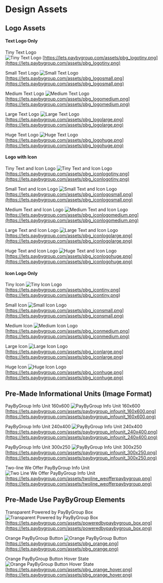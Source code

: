 # Design Assets
## Logo Assets

#### Text Logo Only

Tiny Text Logo<br>
![Tiny Text Logo](https://lets.paybygroup.com/assets/pbg_logotiny.png)
[https://lets.paybygroup.com/assets/pbg_logotiny.png](https://lets.paybygroup.com/assets/pbg_logotiny.png)

Small Text Logo
![Small Text Logo](https://lets.paybygroup.com/assets/pbg_logosmall.png)
[https://lets.paybygroup.com/assets/pbg_logosmall.png](https://lets.paybygroup.com/assets/pbg_logosmall.png)

Medium Text Logo
![Medium Text Logo](https://lets.paybygroup.com/assets/pbg_logomedium.png)
[https://lets.paybygroup.com/assets/pbg_logomedium.png](https://lets.paybygroup.com/assets/pbg_logomedium.png)

Large Text Logo
![Large Text Logo](https://lets.paybygroup.com/assets/pbg_logolarge.png)
[https://lets.paybygroup.com/assets/pbg_logolarge.png](https://lets.paybygroup.com/assets/pbg_logolarge.png)

Huge Text Logo
![Huge Text Logo](https://lets.paybygroup.com/assets/pbg_logohuge.png)
[https://lets.paybygroup.com/assets/pbg_logohuge.png](https://lets.paybygroup.com/assets/pbg_logohuge.png)

#### Logo with Icon

Tiny Text and Icon Logo
![Tiny Text and Icon Logo](https://lets.paybygroup.com/assets/pbg_iconlogotiny.png)
[https://lets.paybygroup.com/assets/pbg_iconlogotiny.png](https://lets.paybygroup.com/assets/pbg_iconlogotiny.png)

Small Text and Icon Logo
![Small Text and Icon Logo](https://lets.paybygroup.com/assets/pbg_iconlogosmall.png)
[https://lets.paybygroup.com/assets/pbg_iconlogosmall.png](https://lets.paybygroup.com/assets/pbg_iconlogosmall.png)

Medium Text and Icon Logo
![Medium Text and Icon Logo](https://lets.paybygroup.com/assets/pbg_iconlogomediuml.png)
[https://lets.paybygroup.com/assets/pbg_iconlogomedium.png](https://lets.paybygroup.com/assets/pbg_iconlogomedium.png)

Large Text and Icon Logo
![Large Text and Icon Logo](https://lets.paybygroup.com/assets/pbg_iconlogolarge.png)
[https://lets.paybygroup.com/assets/pbg_iconlogolarge.png](https://lets.paybygroup.com/assets/pbg_iconlogolarge.png)

Huge Text and Icon Logo
![Huge Text and Icon Logo](https://lets.paybygroup.com/assets/pbg_iconlogohuge.png)
[https://lets.paybygroup.com/assets/pbg_iconlogohuge.png](https://lets.paybygroup.com/assets/pbg_iconlogohuge.png)

#### Icon Logo Only

Tiny Icon
![Tiny Icon Logo](https://lets.paybygroup.com/assets/pbg_icontiny.png)
[https://lets.paybygroup.com/assets/pbg_icontiny.png] (https://lets.paybygroup.com/assets/pbg_icontiny.png)

Small Icon
![Small Icon Logo](https://lets.paybygroup.com/assets/pbg_iconsmall.png)
[https://lets.paybygroup.com/assets/pbg_iconsmall.png](https://lets.paybygroup.com/assets/pbg_iconsmall.png)

Medium Icon
![Medium Icon Logo](https://lets.paybygroup.com/assets/pbg_iconmedium.png)
[https://lets.paybygroup.com/assets/pbg_iconmedium.png](https://lets.paybygroup.com/assets/pbg_iconmedium.png)

Large Icon
![Large Icon Logo](https://lets.paybygroup.com/assets/pbg_iconlarge.png)
[https://lets.paybygroup.com/assets/pbg_iconlarge.png] (https://lets.paybygroup.com/assets/pbg_iconlarge.png)

Huge Icon
![Huge Icon Logo](https://lets.paybygroup.com/assets/pbg_iconhuge.png)
[https://lets.paybygroup.com/assets/pbg_iconhuge.png](https://lets.paybygroup.com/assets/pbg_iconhuge.png)

## Pre-Made Informational Units (Image Format)

PayByGroup Info Unit 160x600
![PayByGroup Info Unit 160x600](https://lets.paybygroup.com/assets/paybygroup_infounit_160x600.png)
[https://lets.paybygroup.com/assets/paybygroup_infounit_160x600.png](https://lets.paybygroup.com/assets/paybygroup_infounit_160x600.png)

PayByGroup Info Unit 240x400
![PayByGroup Info Unit 240x400](https://lets.paybygroup.com/assets/paybygroup_infounit_240x400.png)
[https://lets.paybygroup.com/assets/paybygroup_infounit_240x400.png](https://lets.paybygroup.com/assets/paybygroup_infounit_240x400.png)

PayByGroup Info Unit 300x250
![PayByGroup Info Unit 300x250](https://lets.paybygroup.com/assets/paybygroup_infounit_300x250.png)
[https://lets.paybygroup.com/assets/paybygroup_infounit_300x250.png](https://lets.paybygroup.com/assets/paybygroup_infounit_300x250.png)

Two-line We Offer PayByGroup Info Unit
![Two Line We Offer PayByGroup Info Unit](https://lets.paybygroup.com/assets/twoline_weofferpaybygroup.png)
[https://lets.paybygroup.com/assets/twoline_weofferpaybygroup.png](https://lets.paybygroup.com/assets/twoline_weofferpaybygroup.png)

<!-- ## Pre-Made Informational Units (Customizable HTML Formats)

http://www.vacationrental365.com/site/PropertyList/18064/View-Vacation-Rentals.aspx

<div class='pbg_info' data-popup-button='Keep Browsing' data-popup-button-action='close' style='float: right;width: 400px;overflow: visible;position: relative;margin-top: -65px;cursor:pointer;'>
<p>
Need to split the cost? We now offer
<img height='20' src='http://lets.paybygroup.com/assets/paybygroup-text-small.png' style='vertical-align: middle;margin-right: 5px;'>
<a href='#'>Learn More</a>.
</p>
</div>

<pre class="terminal">
<div class='pbg_info' data-popup-button='Keep Browsing' data-popup-button-action='close' style='float: right;width: 400px;overflow: visible;position: relative;margin-top: -65px;cursor:pointer;'>
<p>
Need to split the cost? We now offer
<img height='20' src='http://lets.paybygroup.com/assets/paybygroup-text-small.png' style='vertical-align: middle;margin-right: 5px;'>
<a href='#'>Learn More</a>.
</p>
</div>
</pre> 

## Pre-Made Use PayByGroup Designs (Customizable HTML Formats)

Beachfront Only checkout page box

-->

## Pre-Made Use PayByGroup Elements

Transparent Powered by PayByGroup Box
![Transparent Powered by PayByGroup Box](https://lets.paybygroup.com/assets/poweredbypaybygroup_box.png)
[https://lets.paybygroup.com/assets/poweredbypaybygroup_box.png](https://lets.paybygroup.com/assets/poweredbypaybygroup_box.png)

Orange PayByGroup Button
![Orange PayByGroup Button](https://lets.paybygroup.com/assets/pbg_orange.png) 
[https://lets.paybygroup.com/assets/pbg_orange.png](https://lets.paybygroup.com/assets/pbg_orange.png)

Orange PayByGroup Button Hover State
![Orange PayByGroup Button Hover State](https://lets.paybygroup.com/assets/pbg_orange_hover.png)
[https://lets.paybygroup.com/assets/pbg_orange_hover.png](https://lets.paybygroup.com/assets/pbg_orange_hover.png)




